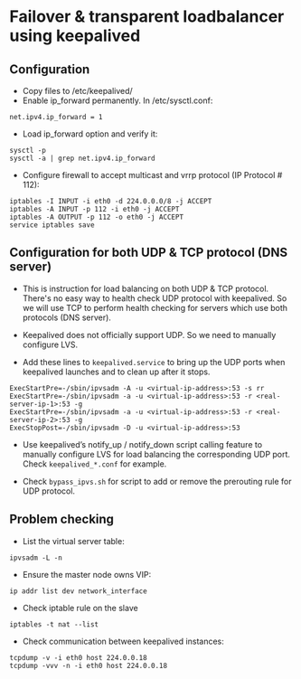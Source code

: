 # Failover & transparent loadbalancer using keepalived

## Configuration

* Copy files to /etc/keepalived/
* Enable ip_forward permanently. In /etc/sysctl.conf:

```
net.ipv4.ip_forward = 1
```

* Load ip_forward option and verify it:

```
sysctl -p
sysctl -a | grep net.ipv4.ip_forward
```

* Configure firewall to accept multicast and vrrp protocol (IP Protocol # 112):

```
iptables -I INPUT -i eth0 -d 224.0.0.0/8 -j ACCEPT
iptables -A INPUT -p 112 -i eth0 -j ACCEPT
iptables -A OUTPUT -p 112 -o eth0 -j ACCEPT
service iptables save
```

## Configuration for both UDP & TCP protocol (DNS server)

* This is instruction for load balancing on both UDP & TCP protocol. There's no easy way to health check UDP protocol with keepalived. So we will use TCP to perform health checking for servers which use both protocols (DNS server).

* Keepalived does not officially support UDP. So we need to manually configure LVS.

* Add these lines to `keepalived.service` to bring up the UDP ports when keepalived launches and to clean up after it stops.

```
ExecStartPre=-/sbin/ipvsadm -A -u <virtual-ip-address>:53 -s rr
ExecStartPre=-/sbin/ipvsadm -a -u <virtual-ip-address>:53 -r <real-server-ip-1>:53 -g
ExecStartPre=-/sbin/ipvsadm -a -u <virtual-ip-address>:53 -r <real-server-ip-2>:53 -g
ExecStopPost=-/sbin/ipvsadm -D -u <virtual-ip-address>:53
```

* Use keepalived’s notify_up / notify_down script calling feature to manually configure LVS for load balancing the corresponding UDP port. Check `keepalived_*.conf` for example.

* Check `bypass_ipvs.sh` for script to add or remove the prerouting rule for UDP protocol.

## Problem checking

* List  the virtual server table:

```
ipvsadm -L -n
```

* Ensure the master node owns VIP:

```
ip addr list dev network_interface
```

* Check iptable rule on the slave

```
iptables -t nat --list
```

* Check communication between keepalived instances:

```
tcpdump -v -i eth0 host 224.0.0.18
tcpdump -vvv -n -i eth0 host 224.0.0.18
```
